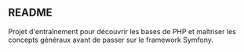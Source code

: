 ## README
Projet d'entraînement pour découvrir les bases de PHP et maîtriser les concepts généraux avant de passer sur le framework Symfony.
